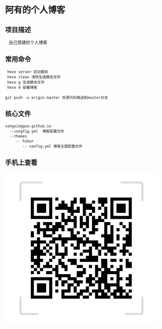 阿有的个人博客
======================

项目描述
----------------------
    自己搭建的个人博客

常用命令
-----------------------
```
 hexo server 启动服务
 hexo clean 清除生成静态文件
 hexo g 生成静态文件
 hexo d 部署博客
 
git push -u origin master 将源代码推送到master分支
```

核心文件
-----------------------
```
songxingguo.github.io
  --congfig.yml  博客配置文件
  --themes
     -- hiker 
        -- config.yml 博客主题配置文件
```

手机上查看
-----------------------
 ![我的博客](./source/images/blog.png)